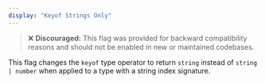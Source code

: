 ```yaml
---
display: "Keyof Strings Only"
---
```


> ❌ **Discouraged:** This flag was provided for backward compatibility reasons and should not be enabled in new or maintained codebases.

This flag changes the `keyof` type operator to return `string` instead of `string | number` when applied to a type with a string index signature.

